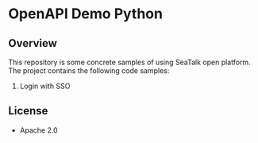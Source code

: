 # OpenAPI Demo Python

## Overview

This repository is some concrete samples of using SeaTalk open platform. The project contains the following code samples:

1. Login with SSO

## License

* Apache 2.0
